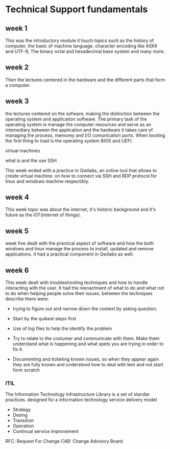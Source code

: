 # Technical Support fundamentals
## week 1
This was the introductory module it touch topics such as the history of computer, the basic of machine language, character encoding like ASKII and UTF-8, The binary octal and hexadecimal base system and many more.

## week 2
Then the lectures centered in the hardware and the different parts that form a computer.

## week 3
the lectures centered on the sofware, making the distinction between the operating system and application software. The primary task of the operating system is manage the computer resources and serve as an intemediary between the application and the hardware it takes care of managing the process, memorey and I/O comunication ports. When booting the first thing to load is the operating system BIOS and UEFI.  

virtual machines

what is and  the use SSH

This week ended with a practice in Qwilabs, an online tool that allows to create virtual machine. on how to connect via SSH and RDP protocol for linux and windows machine respectibly.

## week 4

This week topic was about the internet, it's historic background and it's future as the iOT(internet of things). 

## week 5
week five dealt with the practical aspect of software and how the both windows and linux manage the process to install, updated and remove applications. It had a practical component in  Qwilabs as well.

## week 6

This week dealt with troubleshooting techniques and how to handle interacting with the user. It had the reenactment of what to do and what not to do when helping people solve their issues. between the techniques describe there were:

* trying to figure out and narrow down the context by asking question. 

* Start by the quikest steps first

* Use of log files to help the identify the problem 

* Try to relate to the costumer and communicate with them. Make them understand what is happening and what spets you are trying in order to fix it.

* Documenting and ticketing known issues, so when they appear again they are fully known and understood how to deal with tem and not start form scratch  


### ITIL
The Information Technology Infrastructure Library is a set of standar practices.
designed for a information technology service delivery model 
* Strategy
* Desing
* Transition
* Operation
* Continual service improvement


RFC: Request For Change 
CAB: Change Advisory Board